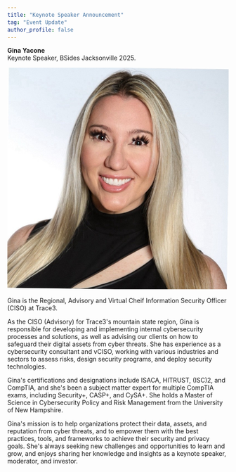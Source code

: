 ```yaml
---
title: "Keynote Speaker Announcement"
tag: "Event Update"
author_profile: false
---
```


<b>Gina Yacone</b><br>
Keynote Speaker, BSides Jacksonville 2025.

![image-center](../assets/images/speakers/Gina_Yacone_keynote.jpeg)

Gina is the Regional, Advisory and Virtual Cheif Information Security Officer (CISO) at Trace3.

As the CISO (Advisory) for Trace3's mountain state region, Gina is responsible for developing and implementing internal cybersecurity processes and solutions, as well as advising our clients on how to safeguard their digital assets from cyber threats. She has experience as a cybersecurity consultant and vCISO, working with various industries and sectors to assess risks, design security programs, and deploy security technologies.

Gina's certifications and designations include ISACA, HITRUST, (ISC)2, and CompTIA, and she's been a subject matter expert for multiple CompTIA exams, including Security+, CASP+, and CySA+. She holds a Master of Science in Cybersecurity Policy and Risk Management from the University of New Hampshire.

Gina's mission is to help organizations protect their data, assets, and reputation from cyber threats, and to empower them with the best practices, tools, and frameworks to achieve their security and privacy goals. She's always seeking new challenges and opportunities to learn and grow, and enjoys sharing her knowledge and insights as a keynote speaker, moderator, and investor.
